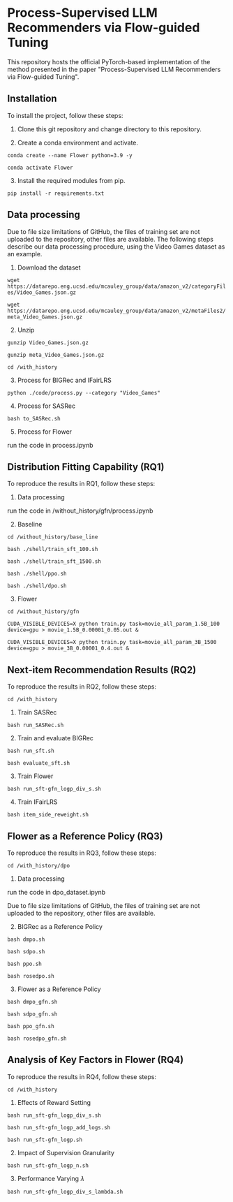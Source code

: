 # Process-Supervised LLM Recommenders via Flow-guided Tuning

This repository hosts the official PyTorch-based implementation of the method presented in the paper "Process-Supervised LLM Recommenders via Flow-guided Tuning".

## Installation

To install the project, follow these steps:

1. Clone this git repository and change directory to this repository.

2. Create a conda environment and activate.

```conda create --name Flower python=3.9 -y```

```conda activate Flower```

3. Install the required modules from pip.

```pip install -r requirements.txt```

## Data processing
Due to file size limitations of GitHub, the files of training set are not uploaded to the repository, other files are available. The following steps describe our data processing procedure, using the Video Games dataset as an example.

1. Download the dataset

```wget https://datarepo.eng.ucsd.edu/mcauley_group/data/amazon_v2/categoryFiles/Video_Games.json.gz```

```wget https://datarepo.eng.ucsd.edu/mcauley_group/data/amazon_v2/metaFiles2/meta_Video_Games.json.gz```

2. Unzip

```gunzip Video_Games.json.gz```

```gunzip meta_Video_Games.json.gz```

```cd /with_history```

3. Process for BIGRec and IFairLRS

```python ./code/process.py --category "Video_Games"```

4. Process for SASRec

```bash to_SASRec.sh```

5. Process for Flower

run the code in process.ipynb

## Distribution Fitting Capability (RQ1)

To reproduce the results in RQ1, follow these steps:

1. Data processing

run the code in /without_history/gfn/process.ipynb 

2. Baseline

```cd /without_history/base_line```

```bash ./shell/train_sft_100.sh```

```bash ./shell/train_sft_1500.sh```

```bash ./shell/ppo.sh```

```bash ./shell/dpo.sh```

3. Flower

```cd /without_history/gfn```

```CUDA_VISIBLE_DEVICES=X python train.py task=movie_all_param_1.5B_100 device=gpu > movie_1.5B_0.00001_0.05.out &```

```CUDA_VISIBLE_DEVICES=X python train.py task=movie_all_param_3B_1500 device=gpu > movie_3B_0.00001_0.4.out &```

## Next-item Recommendation Results (RQ2)

To reproduce the results in RQ2, follow these steps:

```cd /with_history```

1. Train SASRec

```bash run_SASRec.sh```

2. Train and evaluate BIGRec

```bash run_sft.sh```

```bash evaluate_sft.sh```

3. Train Flower

```bash run_sft-gfn_logp_div_s.sh```

4. Train IFairLRS

```bash item_side_reweight.sh```

## Flower as a Reference Policy (RQ3)

To reproduce the results in RQ3, follow these steps:

```cd /with_history/dpo```

1. Data processing

run the code in dpo_dataset.ipynb

Due to file size limitations of GitHub, the files of training set are not uploaded to the repository, other files are available.

2. BIGRec as a Reference Policy

```bash dmpo.sh```

```bash sdpo.sh```

```bash ppo.sh```

```bash rosedpo.sh```

3. Flower as a Reference Policy

```bash dmpo_gfn.sh```

```bash sdpo_gfn.sh```

```bash ppo_gfn.sh```

```bash rosedpo_gfn.sh```

## Analysis of Key Factors in Flower (RQ4)

To reproduce the results in RQ4, follow these steps:

```cd /with_history```

1. Effects of Reward Setting

```bash run_sft-gfn_logp_div_s.sh```

```bash run_sft-gfn_logp_add_logs.sh```

```bash run_sft-gfn_logp.sh```

2. Impact of Supervision Granularity

```bash run_sft-gfn_logp_n.sh```

3. Performance Varying 𝜆

```bash run_sft-gfn_logp_div_s_lambda.sh```
